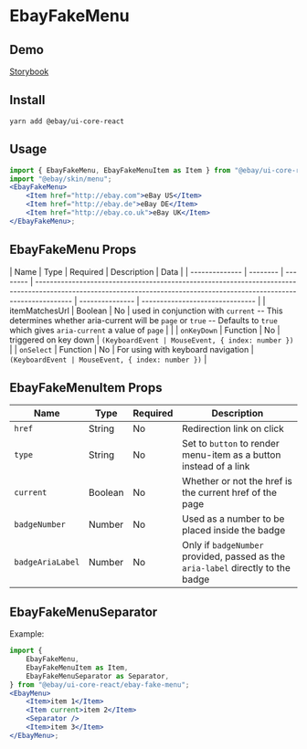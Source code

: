 # EbayFakeMenu

## Demo

[Storybook](https://opensource.ebay.com/ebayui-core-react/main/?path=/story/building-blocks-ebay-fake-menu--default)

## Install

```
yarn add @ebay/ui-core-react
```

## Usage

```jsx harmony
import { EbayFakeMenu, EbayFakeMenuItem as Item } from "@ebay/ui-core-react/ebay-fake-menu";
import "@ebay/skin/menu";
<EbayFakeMenu>
    <Item href="http://ebay.com">eBay US</Item>
    <Item href="http://ebay.de">eBay DE</Item>
    <Item href="http://ebay.co.uk">eBay UK</Item>
</EbayFakeMenu>;
```

## EbayFakeMenu Props

| Name           | Type     | Required | Description                                                                                                                                                            | Data            |
| -------------- | -------- | -------- | ---------------------------------------------------------------------------------------------------------------------------------------------------------------------- | --------------- | ------------------------------- |
| itemMatchesUrl | Boolean  | No       | used in conjunction with `current` -- This determines whether aria-current will be `page` or `true` -- Defaults to `true` which gives `aria-current` a value of `page` |                 |
| `onKeyDown`    | Function | No       | triggered on key down                                                                                                                                                  | `(KeyboardEvent | MouseEvent, { index: number })` |
| `onSelect`     | Function | No       | For using with keyboard navigation                                                                                                                                     | `(KeyboardEvent | MouseEvent, { index: number })` |

## EbayFakeMenuItem Props

| Name             | Type    | Required | Description                                                                      |
| ---------------- | ------- | -------- | -------------------------------------------------------------------------------- |
| `href`           | String  | No       | Redirection link on click                                                        |
| `type`           | String  | No       | Set to `button` to render menu-item as a button instead of a link                |
| `current`        | Boolean | No       | Whether or not the href is the current href of the page                          |
| `badgeNumber`    | Number  | No       | Used as a number to be placed inside the badge                                   |
| `badgeAriaLabel` | Number  | No       | Only if `badgeNumber` provided, passed as the `aria-label` directly to the badge |

## EbayFakeMenuSeparator

Example:

```jsx
import {
    EbayFakeMenu,
    EbayFakeMenuItem as Item,
    EbayFakeMenuSeparator as Separator,
} from "@ebay/ui-core-react/ebay-fake-menu";
<EbayMenu>
    <Item>item 1</Item>
    <Item current>item 2</Item>
    <Separator />
    <Item>item 3</Item>
</EbayMenu>;
```
